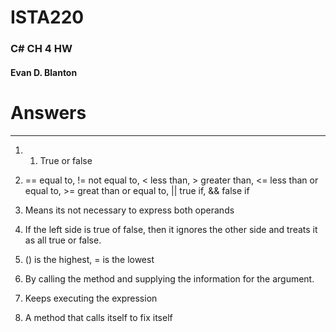 

# ISTA220
### C# CH 4 HW

#### Evan D. Blanton

# Answers

---





1.	1.	True or false

2.	== equal to, != not equal to, < less than, > greater than, <= less than or equal to, >= great than or equal to, || true if, && false if
3.	Means its not necessary to express both operands
4.	If the left side is true of false, then it ignores the other side and treats it as all true or false.
5.	() is the highest, = is the lowest
6.	By calling the method and supplying the information for the argument.
7.	Keeps executing the expression
8.	A method that calls itself to fix itself

